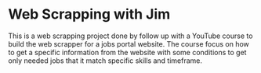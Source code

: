 # Web Scrapping with Jim

This is a web scrapping project done by follow up with a YouTube course to build the web scrapper for a jobs portal website. The course focus on how to get a specific information from the website with some conditions to get only needed jobs that it match specific skills and timeframe.
